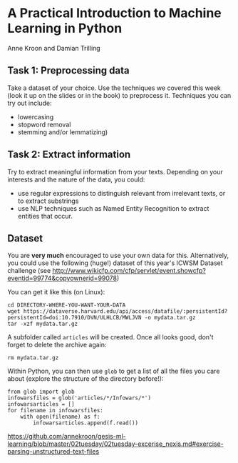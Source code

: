 # A Practical Introduction to Machine Learning in Python
Anne Kroon and Damian Trilling

## Task 1: Preprocessing data

Take a dataset of your choice. Use the techniques we covered this week (look it up on the slides or in the book) to preprocess it. Techniques you can try out include:

- lowercasing
- stopword removal
- stemming and/or lemmatizing)


## Task 2: Extract information

Try to extract meaningful information from your texts. Depending on your interests and the nature of the data, you could:

- use regular expressions to distinguish relevant from irrelevant texts, or to extract substrings
- use NLP techniques such as Named Entity Recognition to extract entities that occur.

## Dataset


You are **very much** encouraged to use your own data for this. Alternatively, you could use the following (huge!) dataset of this year's ICWSM Dataset challenge (see http://www.wikicfp.com/cfp/servlet/event.showcfp?eventid=99774&copyownerid=99078)

You can get it like this (on Linux):

```
cd DIRECTORY-WHERE-YOU-WANT-YOUR-DATA
wget https://dataverse.harvard.edu/api/access/datafile/:persistentId?persistentId=doi:10.7910/DVN/ULHLCB/MWLJVN -o mydata.tar.gz
tar -xzf mydata.tar.gz
```
A subfolder called `articles` will be created. Once all looks good, don't forget to delete the archive again:
```
rm mydata.tar.gz
```

Within Python, you can then use `glob` to get a list of all the files you care about (explore the structure of the directory before!):

```
from glob import glob
infowarsfiles = glob('articles/*/Infowars/*')
infowarsarticles = []
for filename in infowarsfiles:
    with open(filename) as f:
	    infowarsarticles.append(f.read())
```



https://github.com/annekroon/gesis-ml-learning/blob/master/02tuesday/02tuesday-excerise_nexis.md#exercise-parsing-unstructured-text-files
